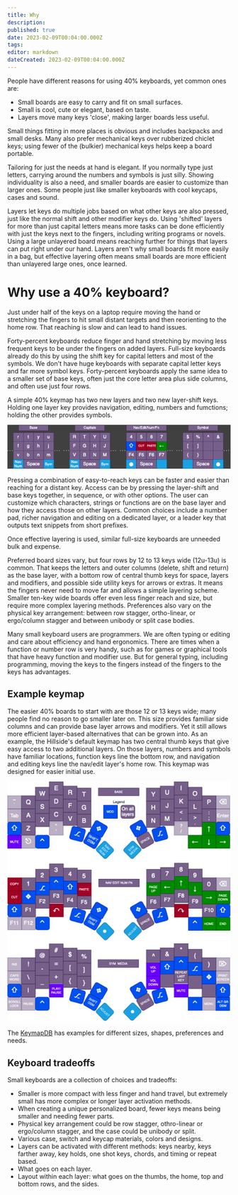 ```yaml
---
title: Why
description: 
published: true
date: 2023-02-09T00:04:00.000Z
tags: 
editor: markdown
dateCreated: 2023-02-09T00:04:00.000Z
---
```



People have different reasons for using 40% keyboards, yet common ones are:

- Small boards are easy to carry and fit on small surfaces.
- Small is cool, cute or elegant, based on taste.
- Layers move many keys 'close', making larger boards less useful.

Small things fitting in more places is obvious and includes backpacks and small desks.
Many also prefer mechanical keys over rubberized chiclet keys;
  using fewer of the (bulkier) mechanical keys helps keep a board portable.

Tailoring for just the needs at hand is elegant. 
If you normally type just letters, carrying around the numbers and symbols is just silly. 
Showing individuality is also a need, and smaller boards are easier to customize than larger ones.
Some people just like smaller keyboards with cool keycaps, cases and sound.

Layers let keys do multiple jobs based on what other keys are also pressed, 
  just like the normal shift and other modifier keys do.
Using 'shifted' layers for more than just capital letters means more tasks can be done efficiently 
  with just the keys next to the fingers, including writing programs or novels.
Using a large unlayered board means reaching further for things 
  that layers can put right under our hand.
Layers aren't why small boards fit more easily in a bag,
  but effective layering often means small boards are more efficient 
  than unlayered large ones, once learned.


# Why use a 40% keyboard?

Just under half of the keys on a laptop require moving the hand or stretching the fingers to hit small distant targets and then reorienting to the home row. That reaching is slow and can lead to hand issues.

Forty-percent keyboards reduce finger and hand stretching by moving less frequent keys to be under the fingers on added layers. Full-size keyboards already do this by using the shift key for capital letters and most of the symbols. We don't have huge keyboards with separate capital letter keys and far more symbol keys. Forty-percent keyboards apply the same idea to a smaller set of base keys, often just the core letter area plus side columns, and often use just four rows.

A simple 40% keymap has two new layers and two new layer-shift keys. Holding one layer key provides navigation, editing, numbers and fumctions; holding the other provides symbols.

![layer shift example](image/layers_snip.drawio.png)

Pressing a combination of easy-to-reach keys can be faster and easier than reaching for a distant key. Access can be by pressing the layer-shift and base keys together, in sequence, or with other options. The user can customize which characters, strings or functions are on the base layer and how they access those on other layers. Common choices include a number pad, richer navigation and editing on a dedicated layer, or a leader key that outputs text snippets from short prefixes.

Once effective layering is used, similar full-size keyboards are unneeded bulk and expense.

Preferred board sizes vary, but four rows by 12 to 13 keys wide (12u-13u) is common. That keeps the letters and outer columns (delete, shift and return) as the base layer, with a bottom row of central thumb keys for space, layers and modifiers, and possible side utility keys for arrows or extras. It means the fingers never need to move far and allows a simple layering scheme.  Smaller ten-key wide boards offer even less finger reach and size, but require more complex layering methods. Preferences also vary on the physical key arrangement: between row stagger, ortho-linear, or ergo/column stagger and between unibody or split case bodies.

Many small keyboard users are programmers. We are often typing or editing and care about efficiency and hand ergonomics. There are times when a function or number row is very handy, such as for games or graphical tools that have heavy function and modifier use. But for general typing, including programming, moving the keys to the fingers instead of the fingers to the keys has advantages.

## Example keymap

The easier 40% boards to start with are those 12 or 13 keys wide; many people find no reason to go smaller later on. This size provides familiar side columns and can provide base layer arrows and modifiers. Yet it still allows more efficient layer-based alternatives that can be grown into. As an example, the Hillside's default keymap has two central thumb keys that give easy access to two additional layers. On those layers, numbers and symbols have familiar locations, function keys line the bottom row, and navigation and editing keys line the nav/edit layer's home row. This keymap was designed for easier initial use.

<img src="image/hillside_keymap.png" width=700>

The  [KeymapDB](https://keymapdb.com/) has examples for different sizes, shapes, preferences and needs.

## Keyboard tradeoffs

Small keyboards are a collection of choices and tradeoffs:

- Smaller is more compact with less finger and hand travel, but extremely small has more complex or longer layer activation methods. 
- When creating a unique personalized board, fewer keys means being smaller and needing fewer parts.
- Physical key arrangement could be row stagger, othro-linear or ergo/column stagger, and the case could be unibody or split.
- Various case, switch and keycap materials, colors and designs.
- Layers can be activated with different methods: keys nearby, keys farther away, key holds, one shot keys, chords, and timing or repeat based.
- What goes on each layer.
- Layout within each layer: what goes on the thumbs, the home, top and bottom rows, and the sides.
